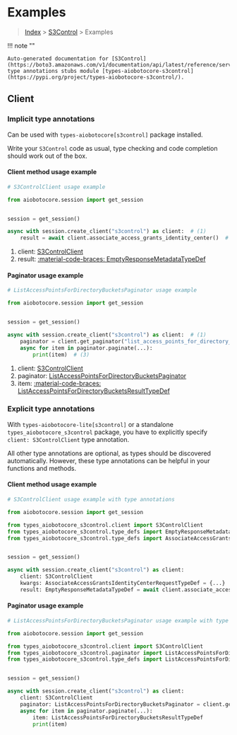 # Examples

> [Index](../README.md) > [S3Control](./README.md) > Examples

!!! note ""

    Auto-generated documentation for [S3Control](https://boto3.amazonaws.com/v1/documentation/api/latest/reference/services/s3control.html#s3control)
    type annotations stubs module [types-aiobotocore-s3control](https://pypi.org/project/types-aiobotocore-s3control/).

## Client

### Implicit type annotations

Can be used with `types-aiobotocore[s3control]` package installed.

Write your `S3Control` code as usual,
type checking and code completion should work out of the box.



#### Client method usage example

```python
# S3ControlClient usage example

from aiobotocore.session import get_session


session = get_session()

async with session.create_client("s3control") as client:  # (1)
    result = await client.associate_access_grants_identity_center()  # (2)
```

1. client: [S3ControlClient](./client.md)
2. result: [:material-code-braces: EmptyResponseMetadataTypeDef](./type_defs.md#emptyresponsemetadatatypedef)



#### Paginator usage example

```python
# ListAccessPointsForDirectoryBucketsPaginator usage example

from aiobotocore.session import get_session


session = get_session()

async with session.create_client("s3control") as client:  # (1)
    paginator = client.get_paginator("list_access_points_for_directory_buckets")  # (2)
    async for item in paginator.paginate(...):
        print(item)  # (3)
```

1. client: [S3ControlClient](./client.md)
2. paginator: [ListAccessPointsForDirectoryBucketsPaginator](./paginators.md#listaccesspointsfordirectorybucketspaginator)
3. item: [:material-code-braces: ListAccessPointsForDirectoryBucketsResultTypeDef](./type_defs.md#listaccesspointsfordirectorybucketsresulttypedef)




### Explicit type annotations

With `types-aiobotocore-lite[s3control]`
or a standalone `types_aiobotocore_s3control` package, you have to explicitly specify
`client: S3ControlClient` type annotation.

All other type annotations are optional, as types should be discovered automatically.
However, these type annotations can be helpful in your functions and methods.


#### Client method usage example

```python
# S3ControlClient usage example with type annotations

from aiobotocore.session import get_session

from types_aiobotocore_s3control.client import S3ControlClient
from types_aiobotocore_s3control.type_defs import EmptyResponseMetadataTypeDef
from types_aiobotocore_s3control.type_defs import AssociateAccessGrantsIdentityCenterRequestTypeDef


session = get_session()

async with session.create_client("s3control") as client:
    client: S3ControlClient
    kwargs: AssociateAccessGrantsIdentityCenterRequestTypeDef = {...}
    result: EmptyResponseMetadataTypeDef = await client.associate_access_grants_identity_center(**kwargs)
```



#### Paginator usage example

```python
# ListAccessPointsForDirectoryBucketsPaginator usage example with type annotations

from aiobotocore.session import get_session

from types_aiobotocore_s3control.client import S3ControlClient
from types_aiobotocore_s3control.paginator import ListAccessPointsForDirectoryBucketsPaginator
from types_aiobotocore_s3control.type_defs import ListAccessPointsForDirectoryBucketsResultTypeDef


session = get_session()

async with session.create_client("s3control") as client:
    client: S3ControlClient
    paginator: ListAccessPointsForDirectoryBucketsPaginator = client.get_paginator("list_access_points_for_directory_buckets")
    async for item in paginator.paginate(...):
        item: ListAccessPointsForDirectoryBucketsResultTypeDef
        print(item)
```


